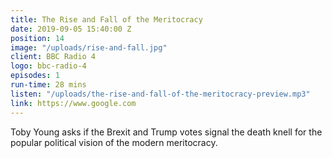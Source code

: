 ```yaml
---
title: The Rise and Fall of the Meritocracy
date: 2019-09-05 15:40:00 Z
position: 14
image: "/uploads/rise-and-fall.jpg"
client: BBC Radio 4
logo: bbc-radio-4
episodes: 1
run-time: 28 mins
listen: "/uploads/the-rise-and-fall-of-the-meritocracy-preview.mp3"
link: https://www.google.com
---
```


Toby Young asks if the Brexit and Trump votes signal the death knell for the popular political vision of the modern meritocracy.